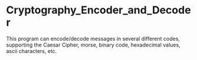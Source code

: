 # Cryptography_Encoder_and_Decoder
This program can encode/decode messages in several different codes, supporting the Caesar Cipher, morse, binary code, hexadecimal values, ascii characters, etc.
